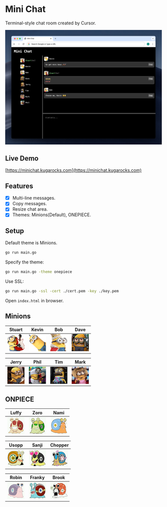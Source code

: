 Mini Chat
=========

Terminal-style chat room created by Cursor.

![Demo](img/minions/mini-chat-cover.jpg)

Live Demo
---------

[https://minichat.kugarocks.com](https://minichat.kugarocks.com)

Features
--------

- [x] Multi-line messages.
- [x] Copy messages.
- [x] Resize chat area.
- [x] Themes: Minions(Default), ONEPIECE.

Setup
-----

Default theme is Minions.

```bash
go run main.go
```

Specify the theme:

```bash
go run main.go -theme onepiece
```

Use SSL:

```bash
go run main.go -ssl -cert ./cert.pem -key ./key.pem
```

Open `index.html` in browser.

Minions
--------

| Stuart                         | Kevin                         | Bob                         | Dave                         |
|:------------------------------:|:-----------------------------:|:---------------------------:|:----------------------------:|
| ![Stuart](img/minions/stuart.jpg) | ![Kevin](img/minions/kevin.jpg) | ![Bob](img/minions/bob.jpg) | ![Dave](img/minions/dave.jpg) |

| Jerry                         | Phil                         | Tim                         | Mark                         |
|:-----------------------------:|:----------------------------:|:---------------------------:|:----------------------------:|
| ![Jerry](img/minions/jerry.jpg) | ![Phil](img/minions/phil.jpg) | ![Tim](img/minions/tim.jpg) | ![Mark](img/minions/mark.jpg) |

ONPIECE
---------

| Luffy                         | Zoro                         | Nami                         |
|:-----------------------------:|:----------------------------:|:----------------------------:|
| ![Luffy](img/onepiece/luffy.jpg) | ![Zoro](img/onepiece/zoro.jpg) | ![Nami](img/onepiece/nami.jpg) |

| Usopp                         | Sanji                          | Chopper                            |
|:-----------------------------:|:------------------------------:|:----------------------------------:|
| ![Usopp](img/onepiece/usopp.jpg) | ![Sanji](img/onepiece/sanji.jpg) | ![Chopper](img/onepiece/chopper.jpg) |

| Robin                         | Franky                           | Brook                          |
|:-----------------------------:|:--------------------------------:|:------------------------------:|
| ![Robin](img/onepiece/robin.jpg) | ![Franky](img/onepiece/franky.jpg) | ![Brook](img/onepiece/brook.jpg) |
